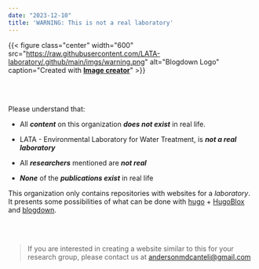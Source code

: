 ```yaml
---
date: "2023-12-10"
title: 'WARNING: This is not a real laboratory'
---
```



{{< figure class="center" width="600" src="https://raw.githubusercontent.com/LATA-laboratory/.github/main/imgs/warning.png" alt="Blogdown Logo" caption="Created with [**Image creator**](https://www.bing.com/images/create?)" >}}


<br>
<br>

Please understand that:

- All ***content*** on this organization ***does not exist*** in real life.

- LATA - Environmental Laboratory for Water Treatment, is ***not a real laboratory***

- All ***researchers*** mentioned are ***not real***

- ***None*** of the ***publications exist*** in real life

This organization only contains repositories with websites for a *laboratory*. It presents some possibilities of what can be done with [hugo](https://gohugo.io/) + [HugoBlox](https://hugoblox.com/) and [blogdown](https://cran.r-project.org/web/packages/blogdown/index.html).



<br>
<br>

> If you are interested in creating a website similar to this for your research group, please contact us at andersonmdcanteli@gmail.com

<br>
<br>

